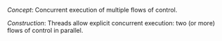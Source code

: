 
*Concept*: Concurrent execution of multiple flows of control.

*Construction*: Threads allow explicit concurrent execution: two (or more) flows of control in parallel.

